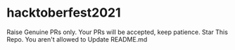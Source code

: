 # hacktoberfest2021
Raise Genuine PRs only. Your PRs will be accepted, keep patience. Star This Repo. You aren't allowed to Update README.md
